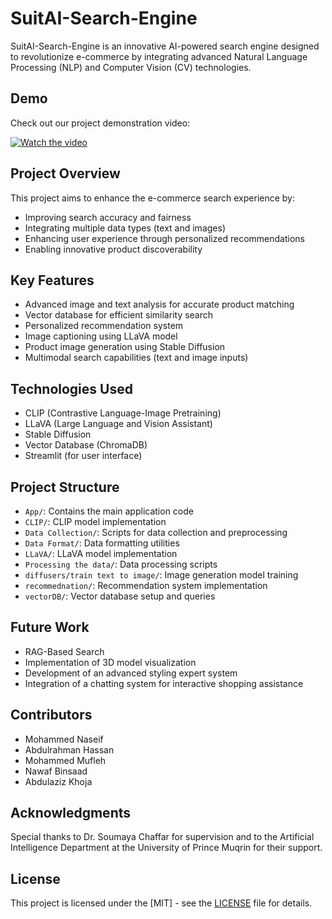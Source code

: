 # SuitAI-Search-Engine

SuitAI-Search-Engine is an innovative AI-powered search engine designed to revolutionize e-commerce by integrating advanced Natural Language Processing (NLP) and Computer Vision (CV) technologies.


## Demo

Check out our project demonstration video:

[![Watch the video](https://img.youtube.com/vi/RjCl8luc8N0/maxresdefault.jpg)](https://www.youtube.com/watch?v=RjCl8luc8N0)


## Project Overview

This project aims to enhance the e-commerce search experience by:
- Improving search accuracy and fairness
- Integrating multiple data types (text and images)
- Enhancing user experience through personalized recommendations
- Enabling innovative product discoverability

## Key Features

- Advanced image and text analysis for accurate product matching
- Vector database for efficient similarity search
- Personalized recommendation system
- Image captioning using LLaVA model
- Product image generation using Stable Diffusion
- Multimodal search capabilities (text and image inputs)

## Technologies Used

- CLIP (Contrastive Language-Image Pretraining)
- LLaVA (Large Language and Vision Assistant)
- Stable Diffusion
- Vector Database (ChromaDB)
- Streamlit (for user interface)

## Project Structure

- `App/`: Contains the main application code
- `CLIP/`: CLIP model implementation
- `Data Collection/`: Scripts for data collection and preprocessing
- `Data Format/`: Data formatting utilities
- `LLaVA/`: LLaVA model implementation
- `Processing the data/`: Data processing scripts
- `diffusers/train text to image/`: Image generation model training
- `recommednation/`: Recommendation system implementation
- `vectorDB/`: Vector database setup and queries



## Future Work

- RAG-Based Search 
- Implementation of 3D model visualization
- Development of an advanced styling expert system
- Integration of a chatting system for interactive shopping assistance

## Contributors

- Mohammed Naseif
- Abdulrahman Hassan
- Mohammed Mufleh
- Nawaf Binsaad
- Abdulaziz Khoja

## Acknowledgments

Special thanks to Dr. Soumaya Chaffar for supervision and to the Artificial Intelligence Department at the University of Prince Muqrin for their support.

## License

This project is licensed under the [MIT] - see the [LICENSE](LICENSE) file for details.
